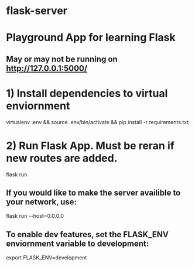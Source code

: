 # flask-server
# Playground App for learning Flask
## May or may not be running on http://127.0.0.1:5000/
# 1) Install dependencies to virtual enviornment
virtualenv .env && source .env/bin/activate && pip install -r requirements.txt

# 2) Run Flask App. Must be reran if new routes are added.
flask run
## If you would like to make the server availible to your network, use:
flask run --host=0.0.0.0

## To enable dev features, set the FLASK_ENV enviornment variable to development:
export FLASK_ENV=development
